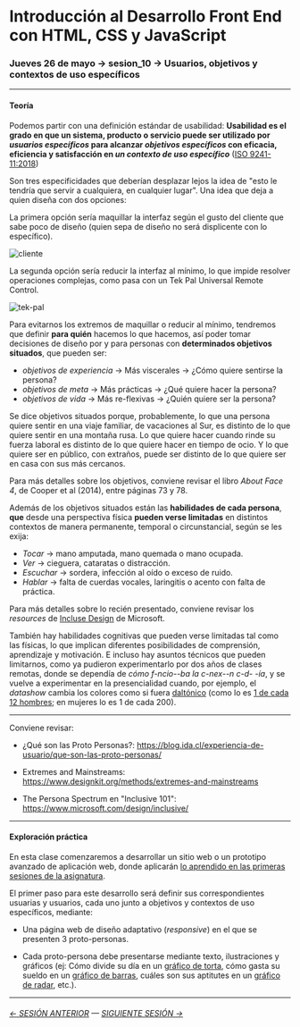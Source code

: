 # Introducción al Desarrollo Front End con HTML, CSS y JavaScript

### Jueves 26 de mayo → sesion_10 → Usuarios, objetivos y contextos de uso específicos

- - - - - -

#### Teoría

Podemos partir con una definición estándar de usabilidad: **Usabilidad es el grado en que un sistema, producto o servicio puede ser utilizado por *usuarios específicos* para alcanzar *objetivos específicos* con eficacia, eficiencia y satisfacción en *un contexto de uso específico*** ([ISO 9241-11:2018](https://www.iso.org/obp/ui/#iso:std:iso:9241:-11:ed-2:v1:en))

Son tres especificidades que deberían desplazar lejos la idea de "esto le tendría que servir a cualquiera, en cualquier lugar". Una idea que deja a quien diseña con dos opciones: 

La primera opción sería maquillar la interfaz según el gusto del cliente que sabe poco de diseño (quien sepa de diseño no será displicente con lo específico).

![cliente](https://user-images.githubusercontent.com/7999767/170147539-fbecfc9a-1fca-494e-9713-addbb62c5bf3.png) 

La segunda opción sería reducir la interfaz al mínimo, lo que impide resolver operaciones complejas, como pasa con un Tek Pal Universal Remote Control. 

![tek-pal](https://user-images.githubusercontent.com/7999767/170147515-5a16f5e2-a6bd-4bc8-8f34-d7bcfc20e529.jpg)

Para evitarnos los extremos de maquillar o reducir al mínimo, tendremos que definir **para quién** hacemos lo que hacemos, así poder tomar decisiones de diseño por y para personas con **determinados objetivos situados**, que pueden ser: 

- *objetivos de experiencia* → Más viscerales → ¿Cómo quiere sentirse la persona? 
- *objetivos de meta* → Más prácticas → ¿Qué quiere hacer la persona?
- *objetivos de vida* → Más re-flexivas → ¿Quién quiere ser la persona?

Se dice objetivos situados porque, probablemente, lo que una persona quiere sentir en una viaje familiar, de vacaciones al Sur, es distinto de lo que quiere sentir en una montaña rusa. Lo que quiere hacer cuando rinde su fuerza laboral es distinto de lo que quiere hacer en tiempo de ocio. Y lo que quiere ser en público, con extraños, puede ser distinto de lo que quiere ser en casa con sus más cercanos.

Para más detalles sobre los objetivos, conviene revisar el libro *About Face 4*, de Cooper et al (2014), entre páginas 73 y 78.

Además de los objetivos situados están las **habilidades de cada persona**, **que** desde una perspectiva física **pueden verse limitadas** en distintos contextos de manera permanente, temporal o circunstancial, según se les exija: 

- *Tocar* → mano amputada, mano quemada o mano ocupada. 
- *Ver* → cieguera, cataratas o distracción.
- *Escuchar* → sordera, infección al oído o exceso de ruido. 
- *Hablar* → falta de cuerdas vocales, laringitis o acento con falta de práctica. 

Para más detalles sobre lo recién presentado, conviene revisar los *resources* de [Incluse Design](https://www.microsoft.com/design/inclusive/) de Microsoft.

También hay habilidades cognitivas que pueden verse limitadas tal como las físicas, lo que implican diferentes posibilidades de comprensión, aprendizaje y motivación. E incluso hay asuntos técnicos que pueden limitarnos, como ya pudieron experimentarlo por dos años de clases remotas, donde se dependía de *cómo f-ncio--ba la c-nex--n c-d- -ía*, y se vuelve a experimentar en la presencialidad cuando, por ejemplo, el *datashow* cambia los colores como si fuera [daltónico](https://chrome.google.com/webstore/detail/colorblind-dalton-for-goo/afcafnelafcgjinkaeohkalmfececool) (como lo es [1 de cada 12 hombres](https://www.instagram.com/p/CdyxdJws4uu/); en mujeres lo es 1 de cada 200).

- - - - - - - 

Conviene revisar: 

- ¿Qué son las Proto Personas?: https://blog.ida.cl/experiencia-de-usuario/que-son-las-proto-personas/

- Extremes and Mainstreams: https://www.designkit.org/methods/extremes-and-mainstreams

- The Persona Spectrum en "Inclusive 101": https://www.microsoft.com/design/inclusive/

- - - - - - - 

#### Exploración práctica

En esta clase comenzaremos a desarrollar un sitio web o un prototipo avanzado de aplicación web, donde aplicarán [lo aprendido en las primeras sesiones de la asignatura](https://profesorfaco.github.io/front-end/sesion_09/dispersion.html).

El primer paso para este desarrollo será definir sus correspondientes usuarias y usuarios, cada uno junto a objetivos y contextos de uso específicos, mediante: 

- Una página web de diseño adaptativo (*responsive*) en el que se presenten 3 proto-personas. 

- Cada proto-persona debe presentarse mediante texto, ilustraciones y gráficos (ej: Cómo divide su día en un [gráfico de torta](https://www.chartjs.org/docs/latest/charts/doughnut.html), cómo gasta su sueldo en un [gráfico de barras](https://www.chartjs.org/docs/latest/charts/bar.html), cuáles son sus aptitutes en un [gráfico de radar](https://www.chartjs.org/docs/latest/charts/radar.html), etc.).

- - - - - - - 


###### [← SESIÓN ANTERIOR](https://github.com/profesorfaco/front-end/tree/main/sesion_09) — [SIGUIENTE SESIÓN →](https://github.com/profesorfaco/front-end/tree/main/sesion_11)
